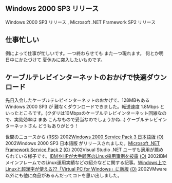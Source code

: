 ## Windows 2000 SP3 リリース

Windows 2000 SP3 リリース , Microsoft .NET Framework SP2 リリース






## 仕事忙しい


例によって仕事が忙しいです。一つ終わらせても また一つ現れます。
何とか明日中にかたづけて 夏休みに突入したいものです。

## ケーブルテレビインターネットのおかげで快適ダウンロード


先日入会したケーブルテレビインターネットのおかげで、128MBもある Windows
2000 SP3 が 難なくダウンロードできました。転送速度 1.8Mbps といったところです。(クダリは10Mbpsのケーブルテレビインターネット回線なので、実効効率は
まあ こんなもので妥当なのでしょうかね…) ケーブルテレビインターネットさん
どうもありがとう！



世間のニュースから ([RSS](ig020812-news.xml)) 2002[Windows 2000 Service Pack 3 日本語版](http://www.microsoft.com/japan/windows2000/downloads/servicepacks/sp3/) [(O)](http://www.microsoft.com/japan/windows2000/downloads/servicepacks/sp3/) 2002Windows 2000 SP3 日本語版 がリリースされました。[Microsoft .NET Framework Service Pack 2](http://www.microsoft.com/japan/msdn/netframework/downloads/sp2/) [(O)](http://www.microsoft.com/japan/msdn/netframework/downloads/sp2/) 2002Visual Studio .NET ユーザも適用が薦められている様子です。[IBMやHPが大手顧客のLinux採用事例を披露](http://www.zdnet.co.jp/enterprise/0208/09/nw_03.html) [(O)](http://www.zdnet.co.jp/enterprise/0208/09/nw_03.html) 2002IBMメインフレームでのLinux運用実績などの紹介などに関する記事。[Windows上でLinuxと超漢字が使える??「Virtual PC for Windows」に新版](http://www.zdnet.co.jp/news/0208/07/nj00_virtualpc.html) [(O)](http://www.zdnet.co.jp/news/0208/07/nj00_virtualpc.html) 2002VMware以外にも他に商品があるんだってコトを思い出しました。
